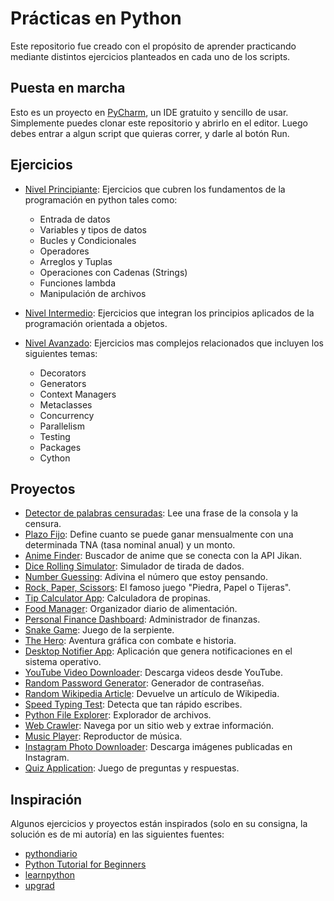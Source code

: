 # Prácticas en Python
Este repositorio fue creado con el propósito de aprender practicando mediante distintos ejercicios planteados en cada uno de los scripts.

## Puesta en marcha
Esto es un proyecto en [PyCharm](https://www.jetbrains.com/es-es/pycharm/download/), un IDE gratuito y sencillo de usar. Simplemente puedes clonar este repositorio y abrirlo en el editor. Luego debes entrar a algun script que quieras correr, y darle al botón Run.

## Ejercicios
- [Nivel Principiante](level_beginner/README.md): Ejercicios que cubren los fundamentos de la programación en python tales como:
  - Entrada de datos
  - Variables y tipos de datos
  - Bucles y Condicionales
  - Operadores
  - Arreglos y Tuplas
  - Operaciones con Cadenas (Strings)
  - Funciones lambda
  - Manipulación de archivos


- [Nivel Intermedio](level_intermediate/README.md): Ejercicios que integran los principios aplicados de la programación orientada a objetos.


- [Nivel Avanzado](level_advance/README.md): Ejercicios mas complejos relacionados que incluyen los siguientes temas:
  - Decorators
  - Generators
  - Context Managers
  - Metaclasses
  - Concurrency
  - Parallelism
  - Testing
  - Packages
  - Cython

## Proyectos
- [Detector de palabras censuradas](projects/bad_word_detector.py): Lee una frase de la consola y la censura.
- [Plazo Fijo](projects/plazo_fijo.py): Define cuanto se puede ganar mensualmente con una determinada TNA (tasa nominal anual) y un monto.
- [Anime Finder](projects/anime_finder.py): Buscador de anime que se conecta con la API Jikan.
- [Dice Rolling Simulator](projects/dice_rolling_simulator.py): Simulador de tirada de dados.
- [Number Guessing](projects/number_guessing.py): Adivina el número que estoy pensando.
- [Rock, Paper, Scissors](projects/rock_paper_scissors.py): El famoso juego "Piedra, Papel o Tijeras".
- [Tip Calculator App](projects/tip_calculator_app.py): Calculadora de propinas.
- [Food Manager](wip.py): Organizador diario de alimentación.
- [Personal Finance Dashboard](wip.py): Administrador de finanzas.
- [Snake Game](wip.py): Juego de la serpiente.
- [The Hero](wip.py): Aventura gráfica con combate e historia.
- [Desktop Notifier App](wip.py): Aplicación que genera notificaciones en el sistema operativo.
- [YouTube Video Downloader](wip.py): Descarga videos desde YouTube.
- [Random Password Generator](wip.py): Generador de contraseñas.
- [Random Wikipedia Article](wip.py): Devuelve un artículo de Wikipedia.
- [Speed Typing Test](wip.py): Detecta que tan rápido escribes.
- [Python File Explorer](wip.py): Explorador de archivos.
- [Web Crawler](wip.py): Navega por un sitio web y extrae información.
- [Music Player](wip.py): Reproductor de música.
- [Instagram Photo Downloader](wip.py): Descarga imágenes publicadas en Instagram.
- [Quiz Application](wip.py): Juego de preguntas y respuestas.

## Inspiración
Algunos ejercicios y proyectos están inspirados (solo en su consigna, la solución es de mi autoría) en las siguientes fuentes:
- [pythondiario](https://pythondiario.com/ejercicios-de-programacion-python)
- [Python Tutorial for Beginners](https://youtu.be/B9nFMZIYQl0)
- [learnpython](https://www.learnpython.org/)
- [upgrad](https://www.upgrad.com/blog/python-projects-ideas-topics-beginners/)